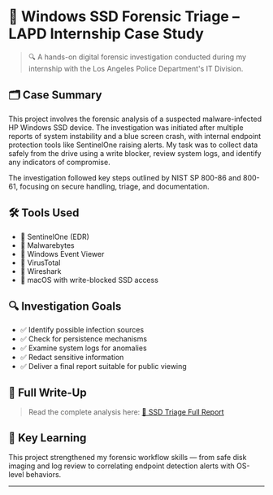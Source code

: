 # 🧠 Windows SSD Forensic Triage – LAPD Internship Case Study

> 🔍 A hands-on digital forensic investigation conducted during my internship with the Los Angeles Police Department's IT Division.

## 🗂️ Case Summary

This project involves the forensic analysis of a suspected malware-infected HP Windows SSD device. The investigation was initiated after multiple reports of system instability and a blue screen crash, with internal endpoint protection tools like SentinelOne raising alerts. My task was to collect data safely from the drive using a write blocker, review system logs, and identify any indicators of compromise.

The investigation followed key steps outlined by NIST SP 800-86 and 800-61, focusing on secure handling, triage, and documentation.

## 🛠️ Tools Used

- 🔹 SentinelOne (EDR)
- 🔹 Malwarebytes
- 🔹 Windows Event Viewer
- 🔹 VirusTotal
- 🔹 Wireshark
- 🔹 macOS with write-blocked SSD access

## 🔍 Investigation Goals

- ✅ Identify possible infection sources
- ✅ Check for persistence mechanisms
- ✅ Examine system logs for anomalies
- ✅ Redact sensitive information
- ✅ Deliver a final report suitable for public viewing

## 📄 Full Write-Up

> Read the complete analysis here: [🔗 SSD Triage Full Report](./analysis.md)

## 🧠 Key Learning

This project strengthened my forensic workflow skills — from safe disk imaging and log review to correlating endpoint detection alerts with OS-level behaviors.

---
